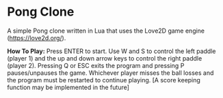Pong Clone
=================

A simple Pong clone written in Lua that uses the Love2D game engine (https://love2d.org/).

**How To Play:**
Press ENTER to start. Use W and S to control the left paddle (player 1) and the up and down arrow keys to control the right paddle (player 2). Pressing Q or ESC exits the program and pressing P pauses/unpauses the game. Whichever player misses the ball losses and the program must be restarted to continue playing. [A score keeping function may be implemented in the future]
